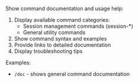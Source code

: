 Show command documentation and usage help:

1. Display available command categories:
   - Session management commands (session-\*)
   - General utility commands
2. Show command syntax and examples
3. Provide links to detailed documentation
4. Display troubleshooting tips

Examples:

- `/doc` - shows general command documentation
